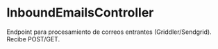 # InboundEmailsController

Endpoint para procesamiento de correos entrantes (Griddler/Sendgrid). Recibe POST/GET.
